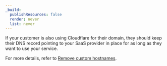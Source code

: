 ```yaml
---
_build:
  publishResources: false
  render: never
  list: never
---
```


If your customer is also using Cloudflare for their domain, they should keep their DNS record pointing to your SaaS provider in place for as long as they want to use your service.

For more details, refer to [Remove custom hostnames](/cloudflare-for-platforms/cloudflare-for-saas/domain-support/remove-custom-hostnames/).